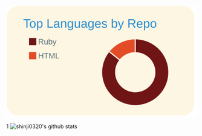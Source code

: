 
[![](https://raw.githubusercontent.com/shinji0320/shinji0320/main/profile-summary-card-output/solarized/1-repos-per-language.svg)](https://github.com/vn7n24fzkq/github-profile-summary-cards)

1
![shinji0320's github stats](https://github-readme-stats.vercel.app/api?username=nishipy)